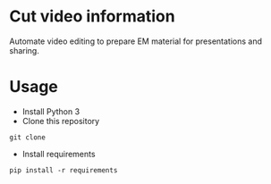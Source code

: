 # Cut video information

Automate video editing to prepare EM material for presentations and sharing.

# Usage

- Install Python 3
- Clone this repository

```
git clone 
```

- Install requirements

```
pip install -r requirements
```
